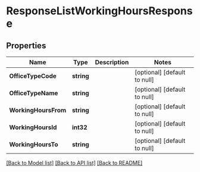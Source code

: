# ResponseListWorkingHoursResponse

## Properties
Name | Type | Description | Notes
------------ | ------------- | ------------- | -------------
**OfficeTypeCode** | **string** |  | [optional] [default to null]
**OfficeTypeName** | **string** |  | [optional] [default to null]
**WorkingHoursFrom** | **string** |  | [optional] [default to null]
**WorkingHoursId** | **int32** |  | [optional] [default to null]
**WorkingHoursTo** | **string** |  | [optional] [default to null]

[[Back to Model list]](../README.md#documentation-for-models) [[Back to API list]](../README.md#documentation-for-api-endpoints) [[Back to README]](../README.md)


